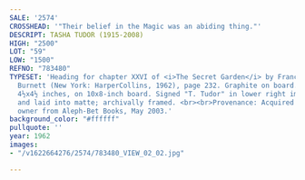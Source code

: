 ```yaml
---
SALE: '2574'
CROSSHEAD: '"Their belief in the Magic was an abiding thing."'
DESCRIPT: TASHA TUDOR (1915-2008)
HIGH: "2500"
LOT: "59"
LOW: "1500"
REFNO: "783480"
TYPESET: 'Heading for chapter XXVI of <i>The Secret Garden</i> by Frances Hodgson
  Burnett (New York: HarperCollins, 1962), page 232. Graphite on board. 110x115 mm;
  4½x4½ inches, on 10x8-inch board. Signed "T. Tudor" in lower right image. Cornered
  and laid into matte; archivally framed. <br><br>Provenance: Acquired by current
  owner from Aleph-Bet Books, May 2003.'
background_color: "#ffffff"
pullquote: ''
year: 1962
images:
- "/v1622664276/2574/783480_VIEW_02_02.jpg"

---
```

